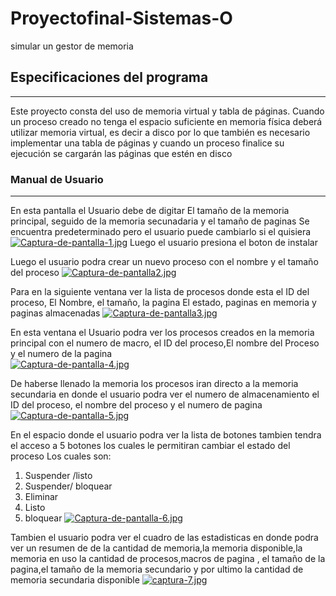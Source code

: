 # Proyectofinal-Sistemas-O
simular un gestor de memoria
## Especificaciones del programa 
____________________________
Este proyecto consta del uso de memoria virtual y tabla de páginas. Cuando un proceso creado no tenga el espacio suficiente en
memoria física deberá utilizar memoria virtual, es decir a disco por lo que también es necesario
implementar una tabla de páginas y cuando un proceso finalice su ejecución se cargarán las páginas que
estén en disco

### Manual de Usuario 
____________________________
En esta pantalla el Usuario debe de digitar El tamaño de la memoria principal, seguido de la memoria secunadaria y el tamaño de paginas
Se encuentra predeterminado pero el usuario puede cambiarlo si el quisiera 
[![Captura-de-pantalla-1.jpg](https://i.postimg.cc/wvw3N3N1/Captura-de-pantalla-1.jpg)](https://postimg.cc/tZVXQq2b)
Luego el usuario presiona el boton de instalar 


Luego el usuario podra crear un nuevo proceso con el nombre y el tamaño del proceso 
[![Captura-de-pantalla2.jpg](https://i.postimg.cc/j5ftx5XV/Captura-de-pantalla2.jpg)](https://postimg.cc/62BDzBgz)


Para en la siguiente ventana ver la lista de procesos donde esta el ID del proceso, El Nombre, el tamaño, la pagina 
El estado, paginas en memoria y paginas almacenadas 
[![Captura-de-pantalla3.jpg](https://i.postimg.cc/WbTFyLNp/Captura-de-pantalla3.jpg)](https://postimg.cc/DmpwWN4R)



En esta ventana el Usuario podra ver los procesos creados en la memoria principal con el numero de macro, el ID del proceso,El nombre del Proceso
y el numero de la pagina    
[![Captura-de-pantalla-4.jpg](https://i.postimg.cc/sf0q6y97/Captura-de-pantalla-4.jpg)](https://postimg.cc/pyzsrwSL)


De haberse llenado la memoria los procesos iran directo a la memoria secundaria en donde el usuario podra ver el numero de almacenamiento el ID del proceso,
el nombre del proceso y el numero de pagina 
[![Captura-de-pantalla-5.jpg](https://i.postimg.cc/XNRqMMnB/Captura-de-pantalla-5.jpg)](https://postimg.cc/mhSBM5zT)

En el espacio donde el usuario podra ver la lista de botones tambien tendra el acceso a 5 botones los cuales le permitiran cambiar el estado del proceso 
Los cuales son:
1. Suspender /listo
2. Suspender/ bloquear
3. Eliminar
4. Listo
5. bloquear
[![Captura-de-pantalla-6.jpg](https://i.postimg.cc/4dztKpbs/Captura-de-pantalla-6.jpg)](https://postimg.cc/0MyrFMBB)

  Tambien el usuario podra ver el cuadro de las estadisticas en donde podra ver un resumen de de la cantidad de memoria,la memoria disponible,la memoria en uso
  la cantidad de procesos,macros  de pagina , el tamaño de la pagina,el tamaño de la memoria secundario y por ultimo la cantidad de memoria secundaria disponible 
  [![captura-7.jpg](https://i.postimg.cc/tCy30vdk/captura-7.jpg)](https://postimg.cc/bdCDkTBS)
